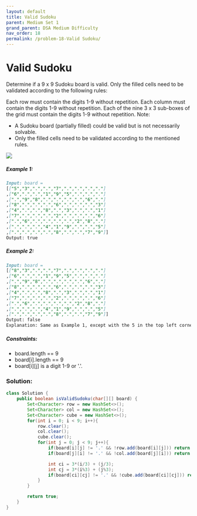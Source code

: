 ```yaml
---
layout: default
title: Valid Sudoku
parent: Medium Set 1
grand_parent: DSA Medium Difficulty
nav_order: 18
permalink: /problem-18-Valid Sudoku/
---
```

# Valid Sudoku
Determine if a 9 x 9 Sudoku board is valid. Only the filled cells need to be validated according to the following rules:

Each row must contain the digits 1-9 without repetition.
Each column must contain the digits 1-9 without repetition.
Each of the nine 3 x 3 sub-boxes of the grid must contain the digits 1-9 without repetition.
Note:

* A Sudoku board (partially filled) could be valid but is not necessarily solvable.
* Only the filled cells need to be validated according to the mentioned rules.

![](../../assets/images/ds/Sudoku-by-L2G-20050714.svg.png)

##### Example 1:
```markdown
Input: board =
[["5","3",".",".","7",".",".",".","."]
,["6",".",".","1","9","5",".",".","."]
,[".","9","8",".",".",".",".","6","."]
,["8",".",".",".","6",".",".",".","3"]
,["4",".",".","8",".","3",".",".","1"]
,["7",".",".",".","2",".",".",".","6"]
,[".","6",".",".",".",".","2","8","."]
,[".",".",".","4","1","9",".",".","5"]
,[".",".",".",".","8",".",".","7","9"]]
Output: true
```
##### Example 2:
```markdown
Input: board =
[["8","3",".",".","7",".",".",".","."]
,["6",".",".","1","9","5",".",".","."]
,[".","9","8",".",".",".",".","6","."]
,["8",".",".",".","6",".",".",".","3"]
,["4",".",".","8",".","3",".",".","1"]
,["7",".",".",".","2",".",".",".","6"]
,[".","6",".",".",".",".","2","8","."]
,[".",".",".","4","1","9",".",".","5"]
,[".",".",".",".","8",".",".","7","9"]]
Output: false
Explanation: Same as Example 1, except with the 5 in the top left corner being modified to 8. Since there are two 8's in the top left 3x3 sub-box, it is invalid.
```
##### Constraints:
* board.length == 9
* board[i].length == 9
* board[i][j] is a digit 1-9 or '.'.

### Solution:
```java
class Solution {
    public boolean isValidSudoku(char[][] board) {
        Set<Character> row = new HashSet<>();
        Set<Character> col = new HashSet<>();
        Set<Character> cube = new HashSet<>();
        for(int i = 0; i < 9; i++){
            row.clear();
            col.clear();
            cube.clear();
            for(int j = 0; j < 9; j++){
                if(board[i][j] != '.' && !row.add(board[i][j])) return false;
                if(board[j][i] != '.' && !col.add(board[j][i])) return false;

                int ci = 3*(i/3) + (j/3);
                int cj = 3*(i%3) + (j%3);
                if(board[ci][cj] != '.' && !cube.add(board[ci][cj])) return false;
            }
        }

        return true;
    }
}
```
